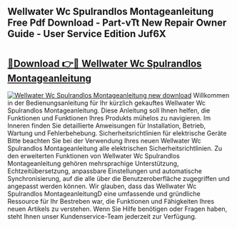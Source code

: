 ## Wellwater Wc Spulrandlos Montageanleitung Free Pdf Download - Part-vTt New Repair Owner Guide - User Service Edition Juf6X

# <h2><a href="http://df8drxr.blite.top/?on=Wellwater+Wc+Spulrandlos+Montageanleitung">🔗Download 👉🔴 Wellwater Wc Spulrandlos Montageanleitung</a></h2>

[![Wellwater Wc Spulrandlos Montageanleitung new download](https://i.imgur.com/lujVjoI.png)](http://df8drxr.blite.top/?on=Wellwater+Wc+Spulrandlos+Montageanleitung)
Willkommen in der Bedienungsanleitung für Ihr kürzlich gekauftes Wellwater Wc Spulrandlos Montageanleitung. Diese Anleitung soll Ihnen helfen, die Funktionen und Funktionen Ihres Produkts mühelos zu navigieren. Im Inneren finden Sie detaillierte Anweisungen für Installation, Betrieb, Wartung und Fehlerbehebung. Sicherheitsrichtlinien für elektrische Geräte Bitte beachten Sie bei der Verwendung Ihres neuen Wellwater Wc Spulrandlos Montageanleitung alle elektrischen Sicherheitsrichtlinien. Zu den erweiterten Funktionen von Wellwater Wc Spulrandlos Montageanleitung gehören mehrsprachige Unterstützung, Echtzeitübersetzung, anpassbare Einstellungen und automatische Synchronisierung, auf die alle über die Benutzeroberfläche zugegriffen und angepasst werden können. Wir glauben, dass das Wellwater Wc Spulrandlos MontageanleitungD eine umfassende und gründliche Ressource für Ihr Bestreben war, die Funktionen und Fähigkeiten Ihres neuen Artikels zu verstehen. Wenn Sie Hilfe benötigen oder Fragen haben, steht Ihnen unser Kundenservice-Team jederzeit zur Verfügung.
